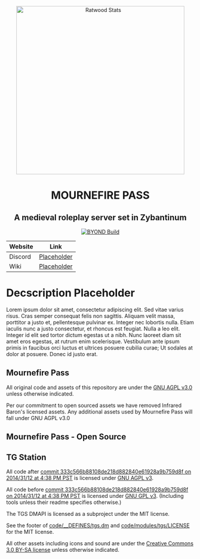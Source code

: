 
<p align="center">
 <img width="450px" src="https://files.catbox.moe/b062b4.png" align="center" alt="Ratwood Stats" />
 <h1 align="center">MOURNEFIRE PASS </h1>
 <h2 align="center">A medieval roleplay server set in Zybantinum</h2>
</p>

<p align="center">
	<a href="https://github.com/Rotwood-Vale/Ratwood-Keep/actions/workflows/ci_suite.yml">
      <img alt="BYOND Build" src="https://github.com/Rotwood-Vale/Ratwood-Keep/actions/workflows/ci_suite.yml/badge.svg" />
    </a>
</p>

<div align="center">

| Website                   | Link                                           |
|---------------------------|------------------------------------------------|
| Discord          | [Placeholder](link) |
| Wiki                      | [Placeholder](link) |

</div>

# Decscription Placeholder

Lorem ipsum dolor sit amet, consectetur adipiscing elit. Sed vitae varius risus. Cras semper consequat felis non sagittis. Aliquam velit massa, porttitor a justo et, pellentesque pulvinar ex. Integer nec lobortis nulla. Etiam iaculis nunc a justo consectetur, et rhoncus est feugiat. Nulla a leo elit. Integer id elit sed tortor dictum egestas ut a nibh. Nunc laoreet diam sit amet eros egestas, at rutrum enim scelerisque. Vestibulum ante ipsum primis in faucibus orci luctus et ultrices posuere cubilia curae; Ut sodales at dolor at posuere. Donec id justo erat.

## Mournefire Pass

All original code and assets of this repository are under the [GNU AGPL v3.0](https://www.gnu.org/licenses/agpl-3.0.en.html) unless otherwise indicated.

Per our commitment to open sourced assets we have removed Infrared Baron's licensed assets. Any additional assets used by Mournefire Pass will fall under GNU AGPL v3.0

## Mournefire Pass - Open Source

## TG Station

All code after [commit 333c566b88108de218d882840e61928a9b759d8f on 2014/31/12 at 4:38 PM PST](https://github.com/tgstation/tgstation/commit/333c566b88108de218d882840e61928a9b759d8f) is licensed under [GNU AGPL v3](https://www.gnu.org/licenses/agpl-3.0.html).

All code before [commit 333c566b88108de218d882840e61928a9b759d8f on 2014/31/12 at 4:38 PM PST](https://github.com/tgstation/tgstation/commit/333c566b88108de218d882840e61928a9b759d8f) is licensed under [GNU GPL v3](https://www.gnu.org/licenses/gpl-3.0.html).
(Including tools unless their readme specifies otherwise.)

The TGS DMAPI is licensed as a subproject under the MIT license.

See the footer of [code/__DEFINES/tgs.dm](./code/__DEFINES/tgs.dm) and [code/modules/tgs/LICENSE](./code/modules/tgs/LICENSE) for the MIT license.

All other assets including icons and sound are under the [Creative Commons 3.0 BY-SA license](https://creativecommons.org/licenses/by-sa/3.0/) unless otherwise indicated.
